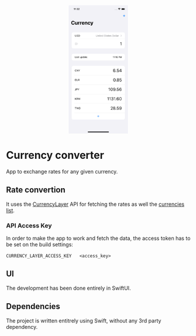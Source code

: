 <p align="center">
    <img src="https://github.com/degete/currency-converter-ios-swiftui/blob/main/dashboard.png?raw=true" height="350px"/>
</p>

# Currency converter

App to exchange rates for any given currency.

## Rate convertion

It uses the [CurrencyLayer](https://currencylayer.com/documentation) API for fetching the rates as well the [currencies list](https://currencylayer.com/currencies).

### API Access Key

In order to make the app to work and fetch the data, the access token has to be set on the build settings:

```
CURRENCY_LAYER_ACCESS_KEY   <access_key>
```

## UI

The development has been done entirely in SwiftUI.

## Dependencies

The project is written entitrely using Swift, without any 3rd party dependency.
